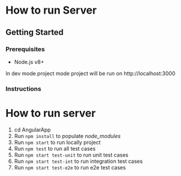 
# How to run Server

## Getting Started

### Prerequisites

+ Node.js v8+

In dev mode project mode project will be run on http://localhost:3000

### Instructions

# How to run server

1. cd AngularApp
2. Run `npm install` to populate *node_modules*
3. Run `npm start` to run locally project
4. Run `npm test` to run all test cases
4. Run `npm start test-unit` to run unit test cases
6. Run `npm start test-int` to run integration test cases
7. Run `npm start test-e2e` to run e2e test cases

